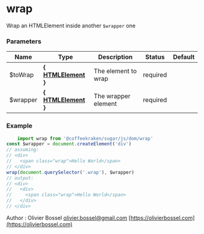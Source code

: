 # wrap

Wrap an HTMLElement inside another `$wrapper` one


### Parameters
Name  |  Type  |  Description  |  Status  |  Default
------------  |  ------------  |  ------------  |  ------------  |  ------------
$toWrap  |  **{ [HTMLElement](https://developer.mozilla.org/fr/docs/Web/API/HTMLElement) }**  |  The element to wrap  |  required  |
$wrapper  |  **{ [HTMLElement](https://developer.mozilla.org/fr/docs/Web/API/HTMLElement) }**  |  The wrapper element  |  required  |

### Example
```js
	import wrap from '@coffeekraken/sugar/js/dom/wrap'
const $wrapper = document.createElement('div')
// assuming:
// <div>
//   <span class="wrap">Hello World</span>
// </div>
wrap(document.querySelector('.wrap'), $wrapper)
// output:
// <div>
//   <div>
//     <span class="wrap">Hello World</span>
//   </div>
// </div>
```
Author : Olivier Bossel [olivier.bossel@gmail.com](mailto:olivier.bossel@gmail.com) [https://olivierbossel.com](https://olivierbossel.com)